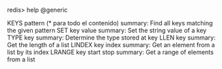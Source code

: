 redis> help @generic

  KEYS pattern  (* para todo el contenido)
    summary: Find all keys matching the given pattern
  SET key value
    summary: Set the string value of a key
  TYPE key
    summary: Determine the type stored at key
  LLEN key
    summary: Get the length of a list
  LINDEX key index
    summary: Get an element from a list by its index
  LRANGE key start stop
    summary: Get a range of elements from a list
